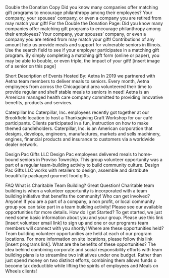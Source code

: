 Double the Donation Copy
Did you know many companies offer matching gift programs to encourage philanthropy among their employees? Your company, your spouses’ company, or even a company you are retired from may match your gift! 
For the Double the Donation Page:
Did you know many companies offer matching gift programs to encourage philanthropy among their employees? Your company, your spouses’ company, or even a company you are retired from may match your gift! 
Contributions of any amount help us provide meals and support for vulnerable seniors in Illinois.
Use the search field to see if your employer participates in a matching gift program. By simply completing a matching gift form (online or paper), you may be able to bouble, or even triple, the impact of your gift!
[insert image of a senior on this page]

Short Description of Events Hosted By:
Aetna
In 2019 we partnered with Aetna team members to deliver meals to seniors. Every month, Aetna employees from across the Chicagoland area volunteered their time to provide regular and shelf stable meals to seniors in need!
Aetna is an American managed health care company committed to providing innovative benefits, products and services.

Caterpillar Inc
Caterpillar, Inc. employees recently got together at our Brookfield location to host a Thanksgiving Craft Workshop for our café participants. Clients participated in a fun, instruction on how to make themed candleholders.
Caterpillar, Inc. is an American corporation that designs, develops, engineers, manufactures, markets and sells machinery, engines, financial products and insurance to customers via a worldwide dealer network.

Design Pac Gifts LLC
Design Pac employees delivered meals to home-bound seniors in Proviso Township. This group volunteer opportunity was a part of a regular team-building activity to build community culture.
Design Pac Gifts LLC works with retailers to design, assemble and distribute beautifully packaged gourmet food gifts.

FAQ
What is Charitable Team Building?
Great Question! Charitable team building is when a volunteer opportunity is incorporated with a team building initiative that benefits the community!
Who can get involved?
Anyone! If you are a part of a company, a non profit, or local community group you can take part in a team building activity! Please see our available opportunities for more details.
How do I get Started? 
To get started, we just need some basic information about you and your group. Please use this link [insert volunteer email link] to sign up and one or our programs team members will connect with you shortly!
Where are these opportunities held?
Team building volunteer opportunities are held at each of our program locations. For more information on site locations, please follow this link [insert programs link].
What are the benefits of these opportunities?
The idea behind combining corporate and social responsibility efforts with team building plans is to streamline two initiatives under one budget. Rather than just spend money on two distinct efforts, combining them allows funds o become tax deductible while lifting the spirits of employees and Meals on Wheels clients!